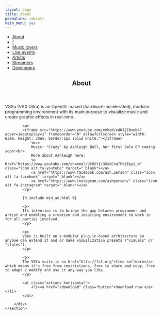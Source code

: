 ```yaml
---
layout: page
title: About
permalink: /about/
main_menu: yes
---
```

<div id="main" class="alt">
    <section id="one">
        <div class="inner">
            <ul class="actions horizontal">
                <li><a href="/about" class="button special">About</a></li>
                <li>|</li>
                <li><a href="/about/music-lovers" class="button">Music lovers</a></li>
                <li><a href="/about/live-events" class="button">Live events</a></li>
                <li><a href="/about/artists" class="button">Artists</a></li>
                <li><a href="/about/streamers" class="button">Streamers</a></li>
                <li><a href="/about/developers" class="button">Developers</a></li>
            </ul>
            <header class="major">
                <h1>About</h1>
            </header>
            <p>
            VSXu (VSX Ultra) is an OpenGL-based (hardware-accelerated), modular programming environment with its main purpose to visualize music and create graphic effects in real-time.
            </p>

            <p>
            <iframe src="https://www.youtube.com/embed/e4KI2Ibvub4?ecver=1&autoplay=1" frameborder="0" allowfullscreen style="width: 63em; height: 30em; border:1px solid white;"></iframe>
                <br>
                Music: "Crazy" by Ashleigh Ball, her first Solo EP coming soon!<br>
                More about Ashleigh here: 
                <a href="https://www.youtube.com/channel/UCOSYjc3XeXCnaTFdjEey1_w" class="icon alt fa-youtube" target="_blank"></a>
                <a href="https://www.facebook.com/ash.person" class="icon alt fa-facebook" target="_blank"></a>
                <a href="https://www.instagram.com/ashperson/" class="icon alt fa-instagram" target="_blank"></a>
            </p>
            
            {% include mid_ad.html %}
            
            <p>
            Its intention is to bridge the gap between programmer and artist and enabling a creative and inspiring environment to work in for all parties involved.
            </p>
            
            <p>
            VSXu is built on a modular plug-in-based architecture so anyone can extend it and or make visualization presets ("visuals" or "states").
            </p>
            
            <p>
            The VSXu suite is <a href="http://fsf.org">free software</a> which means it's free from restrictions, free to share and copy, free to adapt / modify and use it any way you like.
            </p>
            
            <ul class="actions horizontal">
                <li><a href="/download" class="button">Download now!</a></li>
            </ul>

        </div>
    </section>
</div>
